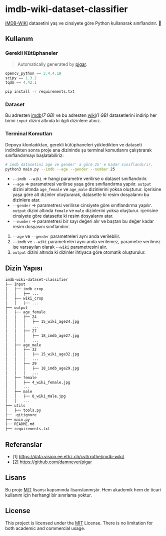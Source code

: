 # imdb-wiki-dataset-classifier

[IMDB-WIKI](https://data.vision.ee.ethz.ch/cvl/rrothe/imdb-wiki/) datasetini yaş ve cinsiyete göre Python kullanarak sınıflandırır. :paperclip:

## Kullanım

### Gerekli Kütüphaneler

> Automatically generated by [pigar](https://github.com/damnever/pigar).

```python
opencv_python == 3.4.4.19
scipy == 1.3.2
tqdm == 4.42.1
```

```bash
pip install -r requirements.txt
```

### Dataset

Bu adresten [imdb](https://data.vision.ee.ethz.ch/cvl/rrothe/imdb-wiki/static/imdb_crop.tar)_(7 GB)_ ve bu adresten [wiki](https://data.vision.ee.ethz.ch/cvl/rrothe/imdb-wiki/static/wiki_crop.tar)_(1 GB)_ datasetlerini indirip her birini `input` dizini altında ki ilgili dizinlere atınız.

### Terminal Komutları

Depoyu klonladıktan, gerekli kütüphaneleri yükledikten ve dataseti indirdikten sonra proje ana dizininde şu terminal komutlarını çalıştırarak sınıflandırmayı başlatabiliriz:

```bash
# imdb datasetini age ve gender' a göre 25' e kadar sınıflandırır.
python3 main.py --imdb --age --gender --number 25
```

- `--imdb --wiki` => hangi parametre verilirse o dataset sınıflandırılır.
- `--age` => parametresi verilirse yaşa göre sınıflandırma yapılır. `output` dizini altında `age_female` ve `age_male` dizinlerini yoksa oluşturur. içerisine yaşa göre alt dizinler oluşturarak, datasette ki resim dosyalarını bu dizinlere atar.
- `--gender` => parametresi verilirse cinsiyete göre sınıflandırma yapılır. `output` dizini altında `female` ve `male` dizinlerini yoksa oluşturur. içerisine cinsiyete göre datasette ki resim dosyalarını atar.
- `--number` => parametresi bir sayı değeri alır ve baştan bu değer kadar resim dosyasını sınıflandırır.

1. `--age` ve `--gender` parametreleri aynı anda verilebilir.
2. `--imdb` ve `--wiki` parametreleri aynı anda verilemez, parametre verilmez ise varsayılan olarak `--wiki` parametresini alır.
3. `output` dizini altında ki dizinler ihtiyaca göre otomatik oluşturulur.

## Dizin Yapısı

```bash
imdb-wiki-dataset-classifier
├── input
│   ├── imdb_crop
│   │   ├── ...
│   ├── wiki_crop
│   │   ├── ...
├── output
│   ├── age_female
│   │   ├── 24
│   │   │   ├── 15_wiki_age24.jpg
│   │   │   ...
│   │   ├── 27
│   │   │   ├── 18_imdb_age27.jpg
│   │   │   ...
│   ├── age_male
│   │   ├── 32
│   │   │   ├── 15_wiki_age32.jpg
│   │   │   ...
│   │   ├── 29
│   │   │   ├── 18_imdb_age29.jpg
│   │   │   ...
│   ├── female
│   │   ├── 4_wiki_female.jpg
│   │   ...
│   ├── male
│   │   ├── 8_wiki_male.jpg
│   │   ...
├── utils
│   ├── tools.py
├── .gitignore
├── main.py
├── README.md
├── requirements.txt
```

## Referanslar

- [1] https://data.vision.ee.ethz.ch/cvl/rrothe/imdb-wiki/
- [2] https://github.com/damnever/pigar

## Lisans

Bu proje [MIT](https://choosealicense.com/licenses/mit/) lisansı kapsmında lisanslanmıştır. Hem akademik hem de ticari kullanım için herhangi bir sınırlama yoktur.

## License

This project is licensed under the [MIT](https://choosealicense.com/licenses/mit/) License. There is no limitation for both academic and commercial usage.
